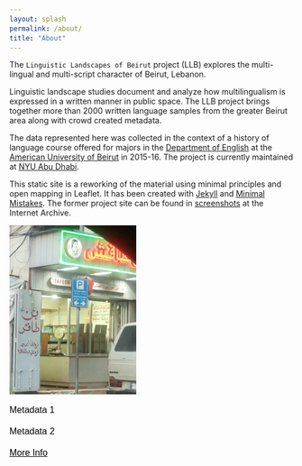 ```yaml
---
layout: splash
permalink: /about/
title: "About"
---
```


The `Linguistic Landscapes of Beirut` project (LLB) explores the multi-lingual and multi-script character of Beirut, Lebanon. 

Linguistic landscape studies document and analyze how multilingualism is expressed in a written manner in public space. The LLB project brings together more than 2000 written language samples from the greater Beirut area along with crowd created metadata.

The data represented here was collected in the context of a history of language course offered for majors in the [Department of English](https://www.aub.edu.lb/fas/english/Pages/default.aspx) at the [American University of Beirut](https://www.aub.edu.lb/) in 2015-16. The project is currently maintained at [NYU Abu Dhabi](https://nyuad.nyu.edu).

This static site is a reworking of the material using minimal principles and open mapping in Leaflet. It has been created with [Jekyll](https://jekyllrb.com/docs/) and [Minimal Mistakes](https://mmistakes.github.io/minimal-mistakes/). The former project site can be found in [screenshots](https://web.archive.org/web/20181215000000*/llbeirut.org) at the Internet Archive. 

<div class="image-container">
    <div class="frame">
        <img src="/assets/images/ff42a90e-f94c-434b-b299-4ca850c35c55_t.png" class="thumbnail-img" />
        <div class="metadata">
            <p style="font-family: Georgia, sans-serif; font-size: 16px; color: black; font-size: 16px; margin-bottom: 20px;">Metadata 1</p>
            <p style="font-family: Georgia, sans-serif; font-size: 16px; color: black; font-size: 16px; margin-bottom: 20px;">Metadata 2</p>
            <a href="/assets/images/ff42a90e-f94c-434b-b299-4ca850c35c55_t.png" class="more-info" style="font-family: Georgia, sans-serif; font-size: 16px; color: black; font-size: 16px; margin-bottom: 20px; ">More Info</a>
        </div>
    </div>
</div>

<!-- Link to your CSS file -->
<link rel="stylesheet" href="/assets/styles.css">

<!-- Link to your JavaScript file -->
<script src="/assets/scripts.js"></script>